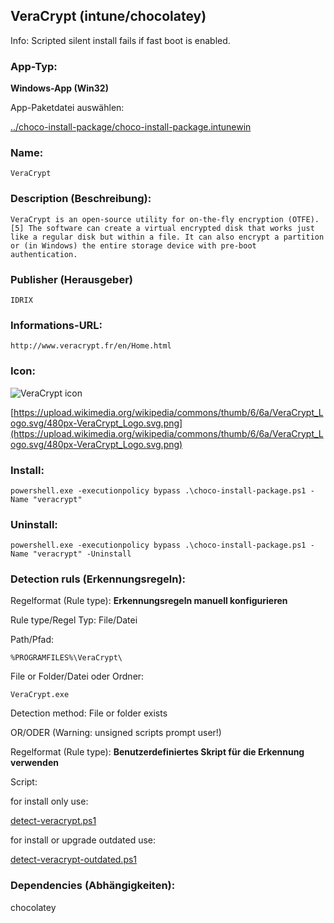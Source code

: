 ## VeraCrypt (intune/chocolatey)

Info: Scripted silent install fails if fast boot is enabled.

### App-Typ:

__Windows-App (Win32)__

App-Paketdatei auswählen:

[../choco-install-package/choco-install-package.intunewin](../choco-install-package/choco-install-package.intunewin)


### Name:

```
VeraCrypt
```

### Description (Beschreibung):

```
VeraCrypt is an open-source utility for on-the-fly encryption (OTFE).[5] The software can create a virtual encrypted disk that works just like a regular disk but within a file. It can also encrypt a partition or (in Windows) the entire storage device with pre-boot authentication.
```

### Publisher (Herausgeber)

```
IDRIX
```


### Informations-URL:

```
http://www.veracrypt.fr/en/Home.html
```

### Icon:

![VeraCrypt icon](https://upload.wikimedia.org/wikipedia/commons/thumb/6/6a/VeraCrypt_Logo.svg/120px-VeraCrypt_Logo.svg.png)

[https://upload.wikimedia.org/wikipedia/commons/thumb/6/6a/VeraCrypt_Logo.svg/480px-VeraCrypt_Logo.svg.png](https://upload.wikimedia.org/wikipedia/commons/thumb/6/6a/VeraCrypt_Logo.svg/480px-VeraCrypt_Logo.svg.png)


### Install:
```
powershell.exe -executionpolicy bypass .\choco-install-package.ps1 -Name "veracrypt"
```


### Uninstall:
```
powershell.exe -executionpolicy bypass .\choco-install-package.ps1 -Name "veracrypt" -Uninstall
```


### Detection ruls (Erkennungsregeln):

Regelformat (Rule type): __Erkennungsregeln manuell konfigurieren__

Rule type/Regel Typ: File/Datei

Path/Pfad:

```
%PROGRAMFILES%\VeraCrypt\
```

File or Folder/Datei oder Ordner:

```
VeraCrypt.exe
```

Detection method: File or folder exists


OR/ODER (Warning: unsigned scripts prompt user!)

Regelformat (Rule type): __Benutzerdefiniertes Skript für die Erkennung verwenden__

Script:

for install only use:

[detect-veracrypt.ps1](./detect-veracrypt.ps1)

for install or upgrade outdated use:

[detect-veracrypt-outdated.ps1](./detect-veracrypt-outdated.ps1)

### Dependencies (Abhängigkeiten):

chocolatey
